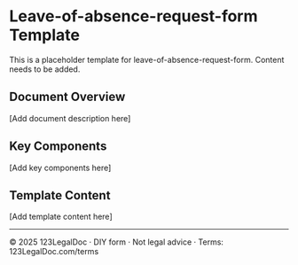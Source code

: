# Leave-of-absence-request-form Template

This is a placeholder template for leave-of-absence-request-form. Content needs to be added.

## Document Overview

[Add document description here]

## Key Components

[Add key components here]

## Template Content

[Add template content here]

---

© 2025 123LegalDoc · DIY form · Not legal advice · Terms: 123LegalDoc.com/terms
